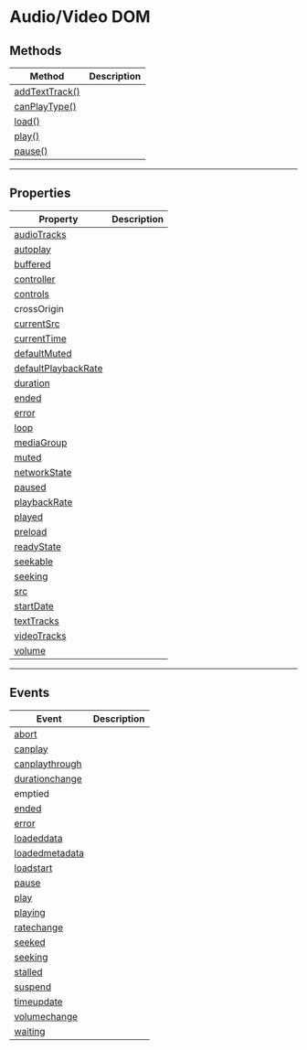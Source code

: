# Audio/Video DOM

## Methods

| Method                                                                   | Description |
| ------------------------------------------------------------------------ | ----------- |
| [addTextTrack()](https://www.w3schools.com/tags/av_met_addtexttrack.asp) |             |
| [canPlayType()](https://www.w3schools.com/tags/av_met_canplaytype.asp)   |             |
| [load()](https://www.w3schools.com/tags/av_met_load.asp)                 |             |
| [play()](https://www.w3schools.com/tags/av_met_play.asp)                 |             |
| [pause()](https://www.w3schools.com/tags/av_met_pause.asp)               |             |

---

## Properties

| Property                                                                              | Description |
| ------------------------------------------------------------------------------------- | ----------- |
| [audioTracks](https://www.w3schools.com/tags/av_prop_audiotracks.asp)                 |             |
| [autoplay](https://www.w3schools.com/tags/av_prop_autoplay.asp)                       |             |
| [buffered](https://www.w3schools.com/tags/av_prop_buffered.asp)                       |             |
| [controller](https://www.w3schools.com/tags/av_prop_controller.asp)                   |             |
| [controls](https://www.w3schools.com/tags/av_prop_controls.asp)                       |             |
| crossOrigin                                                                           |             |
| [currentSrc](https://www.w3schools.com/tags/av_prop_currentsrc.asp)                   |             |
| [currentTime](https://www.w3schools.com/tags/av_prop_currenttime.asp)                 |             |
| [defaultMuted](https://www.w3schools.com/tags/av_prop_defaultmuted.asp)               |             |
| [defaultPlaybackRate](https://www.w3schools.com/tags/av_prop_defaultplaybackrate.asp) |             |
| [duration](https://www.w3schools.com/tags/av_prop_duration.asp)                       |             |
| [ended](https://www.w3schools.com/tags/av_prop_ended.asp)                             |             |
| [error](https://www.w3schools.com/tags/av_prop_error.asp)                             |             |
| [loop](https://www.w3schools.com/tags/av_prop_loop.asp)                               |             |
| [mediaGroup](https://www.w3schools.com/tags/av_prop_mediagroup.asp)                   |             |
| [muted](https://www.w3schools.com/tags/av_prop_muted.asp)                             |             |
| [networkState](https://www.w3schools.com/tags/av_prop_networkstate.asp)               |             |
| [paused](https://www.w3schools.com/tags/av_prop_paused.asp)                           |             |
| [playbackRate](https://www.w3schools.com/tags/av_prop_playbackrate.asp)               |             |
| [played](https://www.w3schools.com/tags/av_prop_played.asp)                           |             |
| [preload](https://www.w3schools.com/tags/av_prop_preload.asp)                         |             |
| [readyState](https://www.w3schools.com/tags/av_prop_readystate.asp)                   |             |
| [seekable](https://www.w3schools.com/tags/av_prop_seekable.asp)                       |             |
| [seeking](https://www.w3schools.com/tags/av_prop_seeking.asp)                         |             |
| [src](https://www.w3schools.com/tags/av_prop_src.asp)                                 |             |
| [startDate](https://www.w3schools.com/tags/av_prop_startdate.asp)                     |             |
| [textTracks](https://www.w3schools.com/tags/av_prop_texttracks.asp)                   |             |
| [videoTracks](https://www.w3schools.com/tags/av_prop_videotracks.asp)                 |             |
| [volume](https://www.w3schools.com/tags/av_prop_volume.asp)                           |             |

---

## Events

| Event                                                                        | Description |
| ---------------------------------------------------------------------------- | ----------- |
| [abort](https://www.w3schools.com/tags/av_event_abort.asp)                   |             |
| [canplay](https://www.w3schools.com/tags/av_event_canplay.asp)               |             |
| [canplaythrough](https://www.w3schools.com/tags/av_event_canplaythrough.asp) |             |
| [durationchange](https://www.w3schools.com/tags/av_event_durationchange.asp) |             |
| emptied                                                                      |             |
| [ended](https://www.w3schools.com/tags/av_event_ended.asp)                   |             |
| [error](https://www.w3schools.com/tags/av_event_error.asp)                   |             |
| [loadeddata](https://www.w3schools.com/tags/av_event_loadeddata.asp)         |             |
| [loadedmetadata](https://www.w3schools.com/tags/av_event_loadedmetadata.asp) |             |
| [loadstart](https://www.w3schools.com/tags/av_event_loadstart.asp)           |             |
| [pause](https://www.w3schools.com/tags/av_event_pause.asp)                   |             |
| [play](https://www.w3schools.com/tags/av_event_play.asp)                     |             |
| [playing](https://www.w3schools.com/tags/av_event_playing.asp)               |             |
| [ratechange](https://www.w3schools.com/tags/av_event_ratechange.asp)         |             |
| [seeked](https://www.w3schools.com/tags/av_event_seeked.asp)                 |             |
| [seeking](https://www.w3schools.com/tags/av_event_seeking.asp)               |             |
| [stalled](https://www.w3schools.com/tags/av_event_stalled.asp)               |             |
| [suspend](https://www.w3schools.com/tags/av_event_suspend.asp)               |             |
| [timeupdate](https://www.w3schools.com/tags/av_event_timeupdate.asp)         |             |
| [volumechange](https://www.w3schools.com/tags/av_event_volumechange.asp)     |             |
| [waiting]()                                                                  |             |
